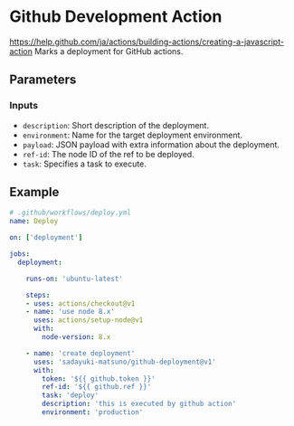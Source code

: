 # Github Development Action 

https://help.github.com/ja/actions/building-actions/creating-a-javascript-action
Marks a deployment for GitHub actions.

## Parameters

### Inputs

- `description`: Short description of the deployment.
- `environment`: Name for the target deployment environment.
- `payload`: JSON payload with extra information about the deployment. 
- `ref-id`: The node ID of the ref to be deployed.
- `task`: Specifies a task to execute.

## Example

```yaml
# .github/workflows/deploy.yml
name: Deploy

on: ['deployment']

jobs:
  deployment:

    runs-on: 'ubuntu-latest'

    steps:
    - uses: actions/checkout@v1
    - name: 'use node 8.x'
      uses: actions/setup-node@v1
      with:
        node-version: 8.x

    - name: 'create deployment'
      uses: 'sadayuki-matsuno/github-deployment@v1'
      with:
        token: '${{ github.token }}'
        ref-id: '${{ github.ref }}'
        task: 'deploy'
        description: 'this is executed by github action'
        environment: 'production'
```
